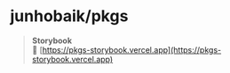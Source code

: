 # junhobaik/pkgs

> **Storybook**  
> 🔗 [https://pkgs-storybook.vercel.app](https://pkgs-storybook.vercel.app)
